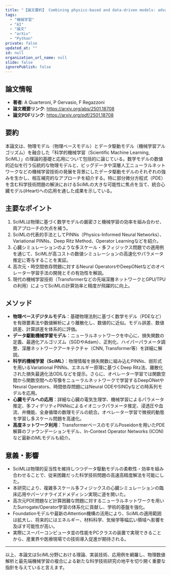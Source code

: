 ```yaml
---
title: "【論文要約】 Combining physics-based and data-driven models: advancing the frontiers of research with scientific machine learning"
tags:
  - "機械学習"
  - "AI"
  - "論文"
  - "arXiv"
  - "Python"
private: false
updated_at: ""
id: null
organization_url_name: null
slide: false
ignorePublish: false
---
```


## 論文情報

- **著者**: A Quarteroni, P Gervasio, F Regazzoni
- **論文概要リンク**: https://arxiv.org/abs/2501.18708
- **論文PDFリンク**: https://arxiv.org/pdf/2501.18708

## 要約

本論文は、物理モデル（物理ベースモデル）とデータ駆動モデル（機械学習アルゴリズム）を融合した「科学的機械学習（Scientific Machine Learning, SciML）」の理論的基礎と応用について包括的に論じている。数学モデルの数値的近似を行う伝統的な物理モデルと、ビッグデータや深層人工ニューラルネットワークなどの機械学習技術の発展を背景にしたデータ駆動モデルのそれぞれの強みを生かし、相互補完的なアプローチを紹介する。特に部分微分方程式（PDE）を含む科学技術問題の解決におけるSciMLの大きな可能性に焦点を当て、統合心臓モデル(iHeart)への応用を通した成果を示している。

## 主要なポイント

1. SciMLは物理に基づく数学モデルの厳密さと機械学習の効率を組み合わせ、両アプローチの欠点を補う。
2. SciMLの代表的手法としてPINNs（Physics-Informed Neural Networks）、Variational PINNs、Deep Ritz Method、Operator Learningなどを紹介。
3. 心臓シミュレーションのような多スケール・多フィジックス問題での適用例を通じて、SciMLが高コストの数値シミュレーションの高速化やパラメータ推定に寄与することを実証。
4. 高次元・時空間依存問題に対するNeural OperatorsやDeepONetなどのオペレーター学習手法の開発とその有効性を解説。
5. 現代の機械学習技術（Transformerなどの先端深層ネットワークとGPU/TPUの利用）によってSciMLの計算効率と精度が飛躍的に向上。


## メソッド

- **物理ベースデジタルモデル**：基礎物理法則に基づく数学モデル（PDEなど）を有限要素法や数値解析により離散化し、数値的に近似。モデル誤差、数値誤差、計算誤差を体系的に評価。
- **データ駆動機械学習モデル**：ニューラルネットワークを中心に、損失関数の定義、最適化アルゴリズム（SGDやAdam）、正則化、ハイパーパラメータ調整、深層ネットワークアーキテクチャ（CNN, Transformer等）を詳細に解説。
- **科学的機械学習（SciML）**：物理情報を損失関数に組み込むPINNs、弱形式を用いるVariational PINNs、エネルギー原理に基づくDeep Ritz法、離散化された損失最適化法ODILなどを提示。さらに、オペレーター学習では関数空間から関数空間への写像をニューラルネットワークで学習するDeepONetやNeural Operators、時間依存問題にはNeural ODEやSINDyなどの時系列モデルを応用。
- **心臓モデルへの応用**：詳細な心臓の電気生理学、機械学習によるパラメータ推定、多フィデリティPINNsによるイオニックパラメータ推定、浸透圧や血流、弁機能、全身循環の数理モデルの統合。オペレーター学習で微視的動態を学習し多スケール問題を高速化。
- **高度ネットワーク利用**：TransformerベースのモデルPoseidonを用いたPDE解算のファウンデーションモデル、In-Context Operator Networks (ICON)など最新のMLモデルも紹介。

## 意義・影響

- SciMLは物理的妥当性を維持しつつデータ駆動モデルの柔軟性・効率を組み合わせることで、従来困難だった科学技術問題の高速高精度解法を可能にした。
- 本研究により、複雑多スケール多フィジックスの心臓シミュレーションの臨床応用やパーソナライズドメディシン実現に道を開いた。
- 高次元PDE問題など計算困難な問題に対するニューラルネットワークを用いたSurrogate/Operator学習の体系化に貢献し、学術的基盤を強化。
- Foundationモデルや最新のAttention機構の活用により、SciMLの適用範囲は拡大し、将来的にはエネルギー、材料科学、気候学等幅広い領域へ影響を及ぼす可能性が高い。
- 実際にスーパーコンピュータ並の性能をPCクラスの装置で実現できることから、産業界や医療現場での技術導入促進が期待される。

---

以上、本論文はSciML分野における理論、実装技術、応用例を網羅し、物理数値解析と最先端機械学習の複合による新たな科学技術研究の地平を切り開く重要な指針を与えていると言えます。

